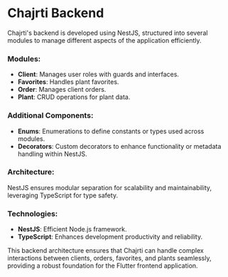 # Chajrti Backend

Chajrti's backend is developed using NestJS, structured into several modules to manage different aspects of the application efficiently.

### Modules:

- **Client**: Manages user roles with guards and interfaces.
- **Favorites**: Handles plant favorites.
- **Order**: Manages client orders.
- **Plant**: CRUD operations for plant data.

### Additional Components:

- **Enums**: Enumerations to define constants or types used across modules.
- **Decorators**: Custom decorators to enhance functionality or metadata handling within NestJS.

### Architecture:

NestJS ensures modular separation for scalability and maintainability, leveraging TypeScript for type safety.

### Technologies:

- **NestJS**: Efficient Node.js framework.
- **TypeScript**: Enhances development productivity and reliability.

  
This backend architecture ensures that Chajrti can handle complex interactions between clients, orders, favorites, and plants seamlessly, providing a robust foundation for the Flutter frontend application.

